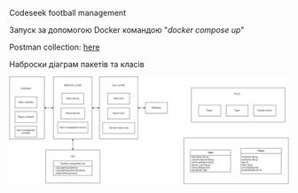 Codeseek football management

Запуск за допомогою Docker командою "*docker compose up*"

Postman collection: [here](https://www.postman.com/navigation-meteorologist-4726900/workspace/public-workspace/collection/14434363-223de811-28ab-4cfd-a145-183e8945e6fa?action=share&creator=14434363)

Наброски діаграм пакетів та класів

![alt text](diagram.png)

